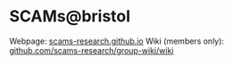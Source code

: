 # SCAMs@bristol

Webpage: [scams-research.github.io](https://scams-research.github.io)
Wiki (members only): [github.com/scams-research/group-wiki/wiki](https://github.com/scams-research/group-wiki/wiki)
